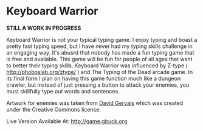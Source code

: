 Keyboard Warrior
==========

<strong>STILL A WORK IN PROGRESS</strong>

Keyboard Warrior is not your typical typing game. I enjoy typing and boast a pretty fast typing speed, but I have never had my typing skills challenge in an engaging way. It's abusrd that nobody has made a fun typing game that is free and available. This game will be fun for people of all ages that want to better their typing skills. Keyboard Warrior was influenced by Z-type ( http://phoboslab.org/ztype/ ) and The Typing of the Dead arcade game. In its final form I plan on having this game function much like a dungeon crawler,
but instead of just pressing a button to attack your enemies, you must skillfully type out words and sentences.

Artwork for enemies was taken from <a href="http://pousse.rapiere.free.fr/tome/">David Gervais</a> which was created under
the Creative Commons license.

Live Version Available At: http://game.gbuck.org

